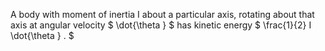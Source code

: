 A body with moment of inertia I about a particular axis, rotating about
that axis at angular velocity $ \dot{\theta } $ has kinetic energy
$ \frac{1}{2} I \dot{\theta } . $
